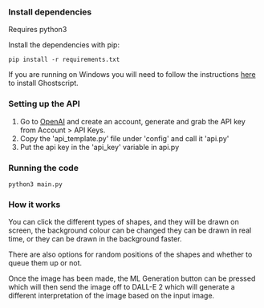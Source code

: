 ### Install dependencies
Requires python3

Install the dependencies with pip:

```pip install -r requirements.txt```

If you are running on Windows you will need to follow the instructions [here](https://ghostscript.com/releases/gsdnld.html) to install Ghostscript.

### Setting up the API
1. Go to [OpenAI](https://openai.com/api/) and create an account, generate and grab the API key from Account > API Keys.
2. Copy the 'api_template.py' file under 'config' and call it 'api.py'
3. Put the api key in the 'api_key' variable in api.py

### Running the code
```python3 main.py```

### How it works
You can click the different types of shapes, and they will be drawn on screen, the background colour can be changed
they can be drawn in real time, or they can be drawn in the background faster.

There are also options for random positions of the shapes and whether to queue them up or not.

Once the image has been made, the ML Generation button can be pressed which will then send the image off to DALL-E 2
which will generate a different interpretation of the image based on the input image.